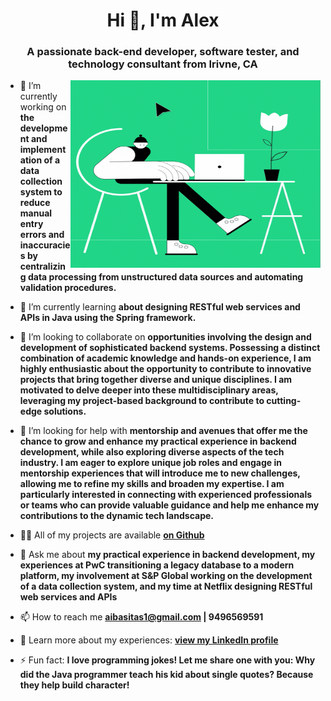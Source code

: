 <h1 align="center">Hi 👋, I'm Alex</h1>
<h3 align="center">A passionate back-end developer, software tester, and technology consultant from Irivne, CA </h3>

<img align="right" alt="Coding" width="400" height="300" src="https://github.com/AlexIbasitas/AlexIbasitas/blob/main/coding_giphy.gif">



- 🔭 I’m currently working on **the development and implementation of a data collection system to reduce manual entry errors and inaccuracies by centralizing data processing from unstructured data sources and automating validation procedures.**

- 🌱 I’m currently learning **about designing RESTful web services and APIs in Java using the Spring framework.**

- 👯 I’m looking to collaborate on **opportunities involving the design and development of sophisticated backend systems. Possessing a distinct combination of academic knowledge and hands-on experience, I am highly enthusiastic about the opportunity to contribute to innovative projects that bring together diverse and unique disciplines. I am motivated to delve deeper into these multidisciplinary areas, leveraging my project-based background to contribute to cutting-edge solutions.**

- 🤝 I’m looking for help with **mentorship and avenues that offer me the chance to grow and enhance my practical experience in backend development, while also exploring diverse aspects of the tech industry. I am eager to explore unique job roles and engage in mentorship experiences that will introduce me to new challenges, allowing me to refine my skills and broaden my expertise. I am particularly interested in connecting with experienced professionals or teams who can provide valuable guidance and help me enhance my contributions to the dynamic tech landscape.**

- 👨‍💻 All of my projects are available **[on Github](https://github.com/AlexIbasitas)**

- 💬 Ask me about **my practical experience in backend development, my experiences at PwC transitioning a legacy database to a modern platform, my involvement at S&P Global working on the development of a data collection system, and my time at Netflix designing RESTful web services and APIs**

- 📫 How to reach me **aibasitas1@gmail.com | 9496569591**

- 📄 Learn more about my experiences: **[view my LinkedIn profile](https://www.linkedin.com/in/alexibasitas/)**

- ⚡ Fun fact: **I love programming jokes! Let me share one with you: Why did the Java programmer teach his kid about single quotes? Because they help build character!**

